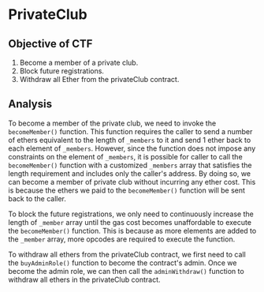 # PrivateClub

## Objective of CTF

1. Become a member of a private club.
2. Block future registrations.
3. Withdraw all Ether from the privateClub contract.

## Analysis

To become a member of the private club, we need to invoke the `becomeMember()` function. This function requires the caller to send a number of ethers equivalent to the length of `_members` to it and send 1 ether back to each element of `_members`. However, since the function does not impose any constraints on the element of `_members`, it is possible for caller to call the `becomeMember()` function with a customized `_members` array that satisfies the length requirement and includes only the caller's address. By doing so, we can become a member of private club without incurring any ether cost. This is because the ethers we paid to the `becomeMember()` function will be sent back to the caller.

To block the future registrations, we only need to continuously increase the length of `_member` array until the gas cost becomes unaffordable to execute the `becomeMember()` function. This is because as more elements are added to the `_member` array, more opcodes are required to execute the function.

To withdraw all ethers from the privateClub contract, we first need to call the `buyAdminRole()` function to become the contract's admin. Once we become the admin role, we can then call the `adminWithdraw()` function to withdraw all ethers in the privateClub contract.
